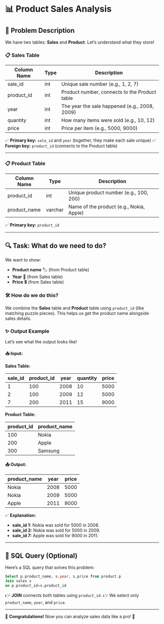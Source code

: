 # 📊 Product Sales Analysis

## 🎯 Problem Description

We have two tables: **Sales** and **Product**. Let’s understand what they store!

### 📋 Sales Table

| Column Name | Type | Description |
|-------------|------|-------------|
| sale_id     | int  | Unique sale number (e.g., 1, 2, 7) |
| product_id  | int  | Product number, connects to the Product table |
| year        | int  | The year the sale happened (e.g., 2008, 2009) |
| quantity    | int  | How many items were sold (e.g., 10, 12) |
| price       | int  | Price per item (e.g., 5000, 9000) |

✅ **Primary key:** `sale_id` and `year` (together, they make each sale unique)
✅ **Foreign key:** `product_id` (connects to the Product table)

---

### 📋 Product Table

| Column Name  | Type    | Description |
|--------------|---------|-------------|
| product_id   | int     | Unique product number (e.g., 100, 200) |
| product_name | varchar | Name of the product (e.g., Nokia, Apple) |

✅ **Primary key:** `product_id`

---

## 🔍 Task: What do we need to do?

We want to show:
- **Product name** 🏷️ (from Product table)
- **Year** 📅 (from Sales table)
- **Price** 💲 (from Sales table)

### 🛠️ How do we do this?
We combine the **Sales** table and **Product** table using `product_id` (like matching puzzle pieces). This helps us get the product name alongside sales details.

### ✨ Output Example

Let’s see what the output looks like!

#### 📥 Input:

**Sales Table:**

| sale_id | product_id | year | quantity | price |
|---------|------------|------|----------|-------|
| 1       | 100        | 2008 | 10       | 5000  |
| 2       | 100        | 2009 | 12       | 5000  |
| 7       | 200        | 2011 | 15       | 9000  |

**Product Table:**

| product_id | product_name |
|------------|--------------|
| 100        | Nokia        |
| 200        | Apple        |
| 300        | Samsung      |

#### 📤 Output:

| product_name | year | price |
|--------------|------|-------|
| Nokia        | 2008 | 5000  |
| Nokia        | 2009 | 5000  |
| Apple        | 2011 | 9000  |

✅ **Explanation:**
- **sale_id 1:** Nokia was sold for 5000 in 2008.
- **sale_id 2:** Nokia was sold for 5000 in 2009.
- **sale_id 7:** Apple was sold for 9000 in 2011.

---

## 🧠 SQL Query (Optional)
Here’s a SQL query that solves this problem:

```sql
Select p.product_name, s.year, s.price from product p
Join sales s
on p.product_id=s.product_id
```

👉 **JOIN** connects both tables using `product_id`.
👉 We select only `product_name`, `year`, and `price`.

---

🚀 **Congratulations!** Now you can analyze sales data like a pro! 🎉

